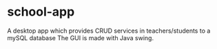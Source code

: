 # school-app
A desktop app which provides CRUD services in teachers/students to a mySQL database
The GUI is made with Java swing.
